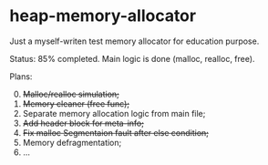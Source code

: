 # heap-memory-allocator

Just a myself-writen test memory allocator for education purpose.

Status: 85% completed. Main logic is done (malloc, realloc, free).

Plans:

0. ~~Malloc/realloc simulation;~~
1. ~~Memory cleaner (free func);~~
2. Separate memory allocation logic from main file;
3. ~~Add header block for meta-info;~~
4. ~~Fix malloc Segmentaion fault after else condition;~~
5. Memory defragmentation;
6. ...